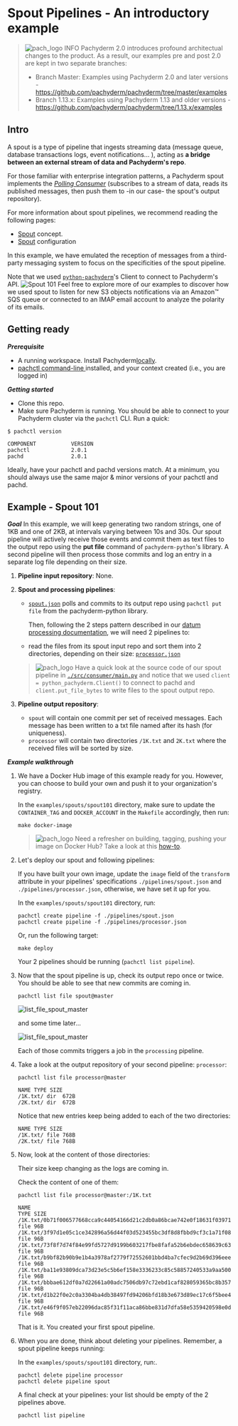 # Spout Pipelines - An introductory example

>![pach_logo](./img/pach_logo.svg) INFO Pachyderm 2.0 introduces profound architectual changes to the product. As a result, our examples pre and post 2.0 are kept in two separate branches:
> - Branch Master: Examples using Pachyderm 2.0 and later versions - https://github.com/pachyderm/pachyderm/tree/master/examples
> - Branch 1.13.x: Examples using Pachyderm 1.13 and older versions - https://github.com/pachyderm/pachyderm/tree/1.13.x/examples

## Intro
A spout is a type of pipeline that ingests 
streaming data (message queue, database transactions logs,
event notifications... ), 
acting as **a bridge
between an external stream of data and Pachyderm's repo**.

For those familiar with enterprise integration patterns,
a Pachyderm spout implements the
*[Polling Consumer](https://www.enterpriseintegrationpatterns.com/patterns/messaging/PollingConsumer.html)* 
(subscribes to a stream of data,
reads its published messages, 
then push them to -in our case- the spout's output repository).

For more information about spout pipelines,
we recommend reading the following pages:

- [Spout](https://docs.pachyderm.com/latest/concepts/pipeline-concepts/pipeline/spout/) concept.
- [Spout](https://docs.pachyderm.com/latest/reference/pipeline_spec/#spout-optional) configuration 


In this example, we have emulated the reception 
of messages from a third-party messaging system
to focus on the specificities of the spout pipeline.

Note that we used [`python-pachyderm`](https://github.com/pachyderm/python-pachyderm)'s Client to connect to Pachyderm's API.
![Spout 101](./img/spout101.png)
Feel free to explore more of our examples
to discover how we used spout to listen
for new S3 objects notifications via an Amazon™ SQS queue
or connected to an IMAP email account
to analyze the polarity of its emails.

## Getting ready
***Prerequisite***
- A running workspace. Install Pachyderm[locally](https://docs.pachyderm.com/latest/getting-started/local-installation/).
- [pachctl command-line ](https://docs.pachyderm.com/latest/getting-started/local-installation/#install-pachctl) installed, and your context created (i.e., you are logged in)

***Getting started***
- Clone this repo.
- Make sure Pachyderm is running. You should be able to connect to your Pachyderm cluster via the `pachctl` CLI. 
Run a quick:
```shell
$ pachctl version

COMPONENT           VERSION
pachctl             2.0.1
pachd               2.0.1
```
Ideally, have your pachctl and pachd versions match. At a minimum, you should always use the same major & minor versions of your pachctl and pachd. 

## Example - Spout 101 
***Goal***
In this example,
we will keep generating two random strings, 
one of 1KB and one of 2KB,
at intervals varying between 10s and 30s.
Our spout pipeline will actively receive
those events and commit them as text files
to the output repo 
using the **put file** command
of `pachyderm-python`'s library. 
A second pipeline will then process those commits
and log an entry in a separate log file
depending on their size.


1. **Pipeline input repository**: None. 

1. **Spout and processing pipelines**: 
    - [`spout.json`](./pipelines/spout.json) polls and commits to its output repo using `pachctl put file` from the pachyderm-python library.  

        Then, following the 2 steps pattern described in our [datum processing documentation](https://docs.pachyderm.com/latest/concepts/pipeline-concepts/datum/relationship-between-datums/), we will need 2 pipelines to:
    - read the files from its spout input repo and sort them into 2 directories, depending on their size: [`processor.json`](./pipelines/processor.json) 

    >![pach_logo](./img/pach_logo.svg) Have a quick look at the source code of our spout pipeline in [`./src/consumer/main.py`](./src/consumer/main.py) and notice that we used `client = python_pachyderm.Client()` to connect to pachd and `client.put_file_bytes` to write files to the spout output repo. 


1. **Pipeline output repository**: 
    - `spout` will contain one commit per set of received messages. Each message has been written to a txt file named after its hash (for uniqueness). 
    - `processor` will contain two directories `/1K.txt` and `2K.txt` where the received files will be sorted by size.


***Example walkthrough***

1.  We have a Docker Hub image of this example ready for you.
    However, you can choose to build your own and push it to your organization's registry.
    
    In the `examples/spouts/spout101` directory,
    make sure to update the `CONTAINER_TAG` and `DOCKER_ACCOUNT` in the `Makefile` accordingly,
    then run:

    ```shell
    make docker-image
    ```
    >![pach_logo](./img/pach_logo.svg) Need a refresher on building, tagging, pushing your image on Docker Hub? Take a look at this [how-to](https://docs.pachyderm.com/latest/how-tos/developer-workflow/working-with-pipelines/).

1. Let's deploy our spout and following pipelines: 

    If you have built your own image, update the `image` field of the `transform` attribute in your pipelines' specifications `./pipelines/spout.json` and `./pipelines/processor.json`, otherwise, we have set it up for you.

    In the `examples/spouts/spout101` directory, run:
    ```shell
	pachctl create pipeline -f ./pipelines/spout.json
	pachctl create pipeline -f ./pipelines/processor.json
    ```
    Or, run the following target: 
    ```shell
    make deploy
    ```
    Your 2 pipelines should be running (`pachctl list pipeline`).

1. Now that the spout pipeline is up, check its output repo once or twice. 
    You should be able to see that new commits are coming in.
    
    ```shell
    pachctl list file spout@master
    ```
    ![list_file_spout_master](./img/pachctl_list_file_spout_master.png)

    and some time later...

    ![list_file_spout_master](./img/pachctl_list_file_spout_master_later.png)
    
    Each of those commits triggers a job in the `processing` pipeline.

1. Take a look at the output repository of your second pipeline: `processor`:
    ```shell
    pachctl list file processor@master
    ```
    ```
    NAME TYPE SIZE
    /1K.txt/ dir  672B
    /2K.txt/ dir  672B
    ```
    Notice that new entries keep being added to each of the two directories:
    ```
    NAME TYPE SIZE
    /1K.txt/ file 768B
    /2K.txt/ file 768B
    ```

1. Now, look at the content of those directories:

    Their size keep changing as the logs are coming in.

    Check the content of one of them:
    ```shell
    pachctl list file processor@master:/1K.txt
    ```
    
    ```
    NAME                                                                         TYPE SIZE
    /1K.txt/0b71f006577668cca9c44054166d21c2db0a86bcae742e0f18631f03971a12d7.txt file 96B
    /1K.txt/3f97d1e05c1ce342896a56d44f03d523455bc3df8d8fbbd9cf3c1a71f08df172.txt file 96B
    /1K.txt/73f8f7d74f84e99fd5727d9199b603217fbe8fafa52b6ebdec658639c636fd6f.txt file 96B
    /1K.txt/b9bf82b90b9e1b4a3978af2779f72552601bbd4ba7cfec9d2b69d396eee00602.txt file 96B
    /1K.txt/ba11e93809dca73d23e5c5b6ef158e3336233c85c58857240533a9aa500cb813.txt file 96B
    /1K.txt/bbbae612df0a7d22661a00adc7506db97c72ebd1caf828059365bc8b357bd864.txt file 96B
    /1K.txt/d1b22f0e2c0a3304ba4db38497fd94206bfd18b3e673d89ec17c6f5bee4a0dc1.txt file 96B
    /1K.txt/e46f9f057eb22096dac85f31f11aca86bbe831d7dfa58e5359420598e0d1f905.txt file 96B
    ```




    That is it. You created your first spout pipeline.

1. When you are done, think about deleting your pipelines.
Remember, a spout pipeline keeps running: 

    In the `examples/spouts/spout101` directory, run:.
    ```shell
    pachctl delete pipeline processor
    pachctl delete pipeline spout
    ```
 
    
    A final check at your pipelines: your list should be empty of the 2 pipelines above. 
    ```shell
    pachctl list pipeline
    ```

